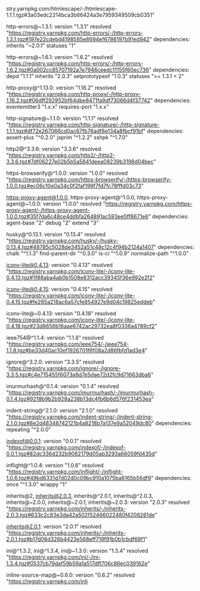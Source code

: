 stry.yarnpkg.com/htmlescape/-/htmlescape-1.1.1.tgz#3a03edc2214bca3b66424a3e7959349509cb0351"

http-errors@~1.3.1:
  version "1.3.1"
  resolved "https://registry.yarnpkg.com/http-errors/-/http-errors-1.3.1.tgz#197e22cdebd4198585e8694ef6786197b91ed942"
  dependencies:
    inherits "~2.0.1"
    statuses "1"

http-errors@~1.6.1:
  version "1.6.2"
  resolved "https://registry.yarnpkg.com/http-errors/-/http-errors-1.6.2.tgz#0a002cc85707192a7e7946ceedc11155f60ec736"
  dependencies:
    depd "1.1.1"
    inherits "2.0.3"
    setprototypeof "1.0.3"
    statuses ">= 1.3.1 < 2"

http-proxy@^1.13.0:
  version "1.16.2"
  resolved "https://registry.yarnpkg.com/http-proxy/-/http-proxy-1.16.2.tgz#06dff292952bf64dbe8471fa9df73066d4f37742"
  dependencies:
    eventemitter3 "1.x.x"
    requires-port "1.x.x"

http-signature@~1.1.0:
  version "1.1.1"
  resolved "https://registry.yarnpkg.com/http-signature/-/http-signature-1.1.1.tgz#df72e267066cd0ac67fb76adf8e134a8fbcf91bf"
  dependencies:
    assert-plus "^0.2.0"
    jsprim "^1.2.2"
    sshpk "^1.7.0"

http2@^3.3.6:
  version "3.3.6"
  resolved "https://registry.yarnpkg.com/http2/-/http2-3.3.6.tgz#7df06227e02b5b5a5841deea08239b3198d04bec"

https-browserify@^1.0.0:
  version "1.0.0"
  resolved "https://registry.yarnpkg.com/https-browserify/-/https-browserify-1.0.0.tgz#ec06c10e0a34c0f2faf199f7fd7fc78fffd03c73"

https-proxy-agent@1.0.0, https-proxy-agent@^1.0.0, https-proxy-agent@~1.0.0:
  version "1.0.0"
  resolved "https://registry.yarnpkg.com/https-proxy-agent/-/https-proxy-agent-1.0.0.tgz#35f7da6c48ce4ddbfa264891ac593ee5ff8671e6"
  dependencies:
    agent-base "2"
    debug "2"
    extend "3"

husky@^0.13.1:
  version "0.13.4"
  resolved "https://registry.yarnpkg.com/husky/-/husky-0.13.4.tgz#48785c5028de3452a51c48c12c4f94b2124a1407"
  dependencies:
    chalk "^1.1.3"
    find-parent-dir "^0.3.0"
    is-ci "^1.0.9"
    normalize-path "^1.0.0"

iconv-lite@0.4.13:
  version "0.4.13"
  resolved "https://registry.yarnpkg.com/iconv-lite/-/iconv-lite-0.4.13.tgz#1f88aba4ab0b1508e8312acc39345f36e992e2f2"

iconv-lite@0.4.15:
  version "0.4.15"
  resolved "https://registry.yarnpkg.com/iconv-lite/-/iconv-lite-0.4.15.tgz#fe265a218ac6a57cfe854927e9d04c19825eddeb"

iconv-lite@~0.4.13:
  version "0.4.18"
  resolved "https://registry.yarnpkg.com/iconv-lite/-/iconv-lite-0.4.18.tgz#23d8656b16aae6742ac29732ea8f0336a4789cf2"

ieee754@^1.1.4:
  version "1.1.8"
  resolved "https://registry.yarnpkg.com/ieee754/-/ieee754-1.1.8.tgz#be33d40ac10ef1926701f6f08a2d86fbfd1ad3e4"

ignore@^3.2.0:
  version "3.3.5"
  resolved "https://registry.yarnpkg.com/ignore/-/ignore-3.3.5.tgz#c4e715455f6073a8d7e5dae72d2fc9d71663dba6"

imurmurhash@^0.1.4:
  version "0.1.4"
  resolved "https://registry.yarnpkg.com/imurmurhash/-/imurmurhash-0.1.4.tgz#9218b9b2b928a238b13dc4fb6b6d576f231453ea"

indent-string@^2.1.0:
  version "2.1.0"
  resolved "https://registry.yarnpkg.com/indent-string/-/indent-string-2.1.0.tgz#8e2d48348742121b4a8218b7a137e9a52049dc80"
  dependencies:
    repeating "^2.0.0"

indexof@0.0.1:
  version "0.0.1"
  resolved "https://registry.yarnpkg.com/indexof/-/indexof-0.0.1.tgz#82dc336d232b9062179d05ab3293a66059fd435d"

inflight@^1.0.4:
  version "1.0.6"
  resolved "https://registry.yarnpkg.com/inflight/-/inflight-1.0.6.tgz#49bd6331d7d02d0c09bc910a1075ba8165b56df9"
  dependencies:
    once "^1.3.0"
    wrappy "1"

inherits@2, inherits@2.0.3, inherits@^2.0.1, inherits@^2.0.3, inherits@~2.0.0, inherits@~2.0.1, inherits@~2.0.3:
  version "2.0.3"
  resolved "https://registry.yarnpkg.com/inherits/-/inherits-2.0.3.tgz#633c2c83e3da42a502f52466022480f4208261de"

inherits@2.0.1:
  version "2.0.1"
  resolved "https://registry.yarnpkg.com/inherits/-/inherits-2.0.1.tgz#b17d08d326b4423e568eff719f91b0b1cbdf69f1"

ini@^1.3.2, ini@^1.3.4, ini@~1.3.0:
  version "1.3.4"
  resolved "https://registry.yarnpkg.com/ini/-/ini-1.3.4.tgz#0537cb79daf59b59a1a517dff706c86ec039162e"

inline-source-map@~0.6.0:
  version "0.6.2"
  resolved "https://registry.yarnpkg.com/inli